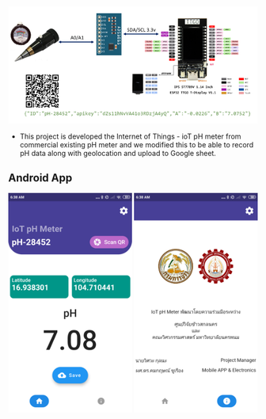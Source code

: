 ![ph_diagram](/images/ph_diagram_.png)
* This project is developed the Internet of Things - ioT pH meter from commercial existing pH meter and we modified this to be able to record pH data along with geolocation and upload to Google sheet.

## Android App

<img src="https://github.com/komkritc/ioT_pH/blob/master/images/screen_1.png" width=250 align="left" />
<img src="https://github.com/komkritc/ioT_pH/blob/master/images/screen_2.png" width=250 align="right" />
